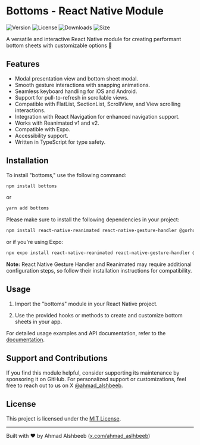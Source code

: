 # Bottoms - React Native Module

![Version](https://img.shields.io/npm/v/bottoms)
![License](https://img.shields.io/npm/l/bottoms)
![Downloads](https://img.shields.io/npm/dm/bottoms)
![Size](https://img.shields.io/bundlephobia/min/bottoms)

A versatile and interactive React Native module for creating performant bottom sheets with customizable options 🚀

## Features

- Modal presentation view and bottom sheet modal.
- Smooth gesture interactions with snapping animations.
- Seamless keyboard handling for iOS and Android.
- Support for pull-to-refresh in scrollable views.
- Compatible with FlatList, SectionList, ScrollView, and View scrolling interactions.
- Integration with React Navigation for enhanced navigation support.
- Works with Reanimated v1 and v2.
- Compatible with Expo.
- Accessibility support.
- Written in TypeScript for type safety.

## Installation

To install "bottoms," use the following command:

```sh
npm install bottoms
```

or

```sh
yarn add bottoms
```

Please make sure to install the following dependencies in your project:

```sh
npm install react-native-reanimated react-native-gesture-handler @gorhom/bottom-sheet zustand
```

or if you're using Expo:

```sh
npx expo install react-native-reanimated react-native-gesture-handler @gorhom/bottom-sheet zustand
```

**Note:** React Native Gesture Handler and Reanimated may require additional configuration steps, so follow their installation instructions for compatibility.

## Usage

1. Import the "bottoms" module in your React Native project.

2. Use the provided hooks or methods to create and customize bottom sheets in your app.

For detailed usage examples and API documentation, refer to the [documentation](https://your-documentation-link-here).

## Support and Contributions

If you find this module helpful, consider supporting its maintenance by sponsoring it on GitHub. For personalized support or customizations, feel free to reach out to us on X [@ahmad_alshbeeb](https://x.com/ahmad_aslhbeeb).

## License

This project is licensed under the [MIT License](LICENSE).

---

Built with ❤️ by Ahmad Alshbeeb ([x.com/ahmad_aslhbeeb](https://x.com/ahmad_aslhbeeb))
